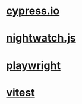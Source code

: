 # [cypress.io](https://www.cypress.io/)

# [nightwatch.js](https://nightwatchjs.org/)

# [playwright](https://playwright.dev/)

# [vitest](https://vitest.dev/)